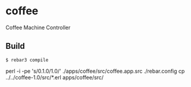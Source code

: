 coffee
=====

Coffee Machine Controller

Build
-----

    $ rebar3 compile
perl -i -pe 's/0\.1\.0/1.0/' ./apps/coffee/src/coffee.app.src ./rebar.config
cp ../../coffee-1.0/src/*.erl apps/coffee/src/


